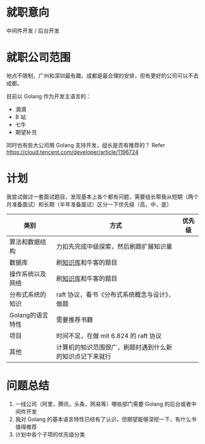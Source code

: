 
# 就职意向

中间件开发 /  后台开发 

# 就职公司范围

地点不限制，广州和深圳最有趣，成都是最合理的安排，但有更好的公司可以不去成都。

目前以 Golang 作为开发主语言的：
* 滴滴
* B 站
* 七牛 
* 期望补充

同时也有些大公司用 Golang 支持开发，组长是否有推荐的？
Refer https://cloud.tencent.com/developer/article/1196724

# 计划

我尝试做过一套面试题目，发现基本上各个都有问题，需要组长帮我从短期（两个月准备面试）和长期（半年准备面试）区分一下优先级（高，中，底）

|类别 | 方式 | 优先级|
|-|-|-|
|算法和数据结构|力扣先完成中级探索，然后刷题扩展知识量||
|数据库|刷[知识库](https://github.com/CyC2018/CS-Notes)和牛客的题目||
|操作系统以及网络|刷[知识库](https://github.com/CyC2018/CS-Notes)和牛客的题目||
|分布式系统的知识| raft 协议，看书《分布式系统概念与设计》，做题||
|Golang的语言特性|需要推荐书籍||
|项目|时间不足，在做 mit 6.824 的 raft 协议||
|其他|计算机的知识范围很广，刷题时遇到什么新的知识点记下来就行||


# 问题总结

1. 一线公司（阿里，腾讯，头条，网易等）哪些部门需要 Golang 的后台或者中间件开发
2. 我对 Golang 的基本语言特性已经有了认识，但期望能够深挖一下，有什么书值得推荐
3. 计划中各个子项的优先级分类
